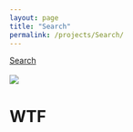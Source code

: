 ```yaml
---
layout: page
title: "Search"
permalink: /projects/Search/
---
```


<html>
  <head>
    <meta charset="utf-8">
    <meta http-equiv="X-UA-Compatible" content="IE=edge">
    <meta name="description" content="">
    <meta name="viewport" content="width=device-width, initial-scale=1">
    <link rel="stylesheet" href="../../styles.css">
  </head>

 <a href="https://github.com/bryanlubay/Search">Search</a><br><br>
 <img src="https://github.com/bryanlubay/bryanlubay.github.io/blob/master/Projects/Search/Senior_design_page.jpeg">

 <h1>WTF</h1>
</html>